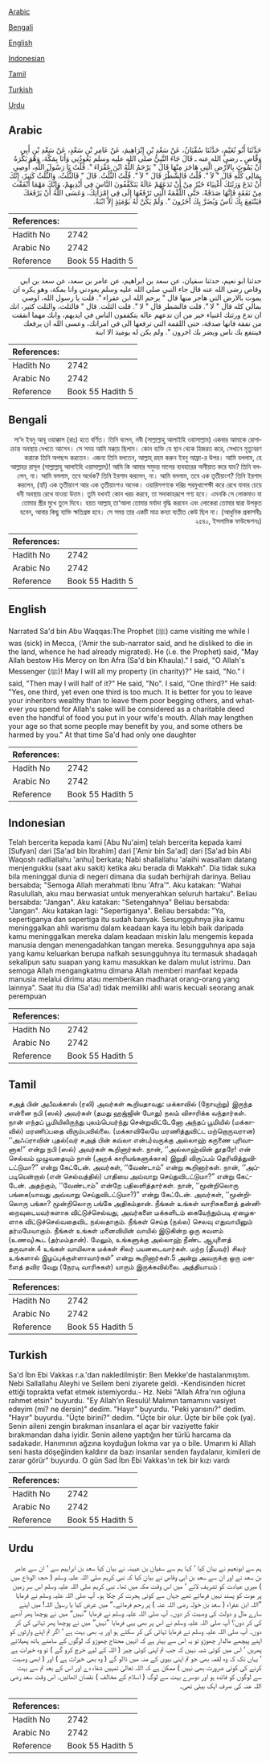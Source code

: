 [Arabic](#arabic)

[Bengali](#bengali)

[English](#english)

[Indonesian](#indonesian)

[Tamil](#tamil)

[Turkish](#turkish)

[Urdu](#urdu)

## Arabic


<div dir="rtl" lang="ar" style={{fontSize:'larger',backgroundColor:'#f8f9fa',padding:20}}>
حَدَّثَنَا أَبُو نُعَيْمٍ، حَدَّثَنَا سُفْيَانُ، عَنْ سَعْدِ بْنِ إِبْرَاهِيمَ، عَنْ عَامِرِ بْنِ سَعْدٍ، عَنْ سَعْدِ بْنِ أَبِي وَقَّاصٍ ـ رضى الله عنه ـ قَالَ جَاءَ النَّبِيُّ صلى الله عليه وسلم يَعُودُنِي وَأَنَا بِمَكَّةَ، وَهْوَ يَكْرَهُ أَنْ يَمُوتَ بِالأَرْضِ الَّتِي هَاجَرَ مِنْهَا قَالَ ‏"‏ يَرْحَمُ اللَّهُ ابْنَ عَفْرَاءَ ‏"‏‏.‏ قُلْتُ يَا رَسُولَ اللَّهِ، أُوصِي بِمَالِي كُلِّهِ قَالَ ‏"‏ لاَ ‏"‏‏.‏ قُلْتُ فَالشَّطْرُ قَالَ ‏"‏ لاَ ‏"‏‏.‏ قُلْتُ الثُّلُثُ‏.‏ قَالَ ‏"‏ فَالثُّلُثُ، وَالثُّلُثُ كَثِيرٌ، إِنَّكَ أَنْ تَدَعَ وَرَثَتَكَ أَغْنِيَاءَ خَيْرٌ مِنْ أَنْ تَدَعَهُمْ عَالَةً يَتَكَفَّفُونَ النَّاسَ فِي أَيْدِيهِمْ، وَإِنَّكَ مَهْمَا أَنْفَقْتَ مِنْ نَفَقَةٍ فَإِنَّهَا صَدَقَةٌ، حَتَّى اللُّقْمَةُ الَّتِي تَرْفَعُهَا إِلَى فِي امْرَأَتِكَ، وَعَسَى اللَّهُ أَنْ يَرْفَعَكَ فَيَنْتَفِعَ بِكَ نَاسٌ وَيُضَرَّ بِكَ آخَرُونَ ‏"‏‏.‏ وَلَمْ يَكُنْ لَهُ يَوْمَئِذٍ إِلاَّ ابْنَةٌ‏.‏
</div>
<div style={{backgroundColor:'#f8f9fa',padding:20, marginBottom: 10}}><table> <thead> <tr> <th>References:</th> <th></th> </tr> </thead> <tbody><tr><td>Hadith No</td><td>2742</td></tr><tr><td>Arabic No</td><td>2742</td></tr><tr><td>Reference</td><td>Book 55 Hadith 5</td></tr></tbody></table></div>


<div dir="rtl" lang="ar" style={{fontSize:'larger',backgroundColor:'#f8f9fa',padding:20}}>
حدثنا ابو نعيم، حدثنا سفيان، عن سعد بن ابراهيم، عن عامر بن سعد، عن سعد بن ابي وقاص رضى الله عنه قال جاء النبي صلى الله عليه وسلم يعودني وانا بمكة، وهو يكره ان يموت بالارض التي هاجر منها قال " يرحم الله ابن عفراء ". قلت يا رسول الله، اوصي بمالي كله قال " لا ". قلت فالشطر قال " لا ". قلت الثلث. قال " فالثلث، والثلث كثير، انك ان تدع ورثتك اغنياء خير من ان تدعهم عالة يتكففون الناس في ايديهم، وانك مهما انفقت من نفقة فانها صدقة، حتى اللقمة التي ترفعها الى في امراتك، وعسى الله ان يرفعك فينتفع بك ناس ويضر بك اخرون ". ولم يكن له يوميذ الا ابنة
</div>
<div style={{backgroundColor:'#f8f9fa',padding:20, marginBottom: 10}}><table> <thead> <tr> <th>References:</th> <th></th> </tr> </thead> <tbody><tr><td>Hadith No</td><td>2742</td></tr><tr><td>Arabic No</td><td>2742</td></tr><tr><td>Reference</td><td>Book 55 Hadith 5</td></tr></tbody></table></div>

## Bengali


<div dir="rtl" lang="bn" style={{fontSize:'larger',backgroundColor:'#f8f9fa',padding:20}}>
সা‘দ ইবনু আবূ ওয়াক্কাস (রাঃ) হতে বর্ণিত। তিনি বলেন, নবী (সাল্লাল্লাহু আলাইহি ওয়াসাল্লাম) একবার আমাকে রোগাক্রান্ত অবস্থায় দেখতে আসেন। সে সময় আমি মক্কা্য় ছিলাম। কোন ব্যক্তি যে স্থান থেকে হিজরত করে, সেখানে মৃত্যুবরণ করাকে তিনি অপছন্দ করতেন। এজন্য তিনি বলতেন, আল্লাহ্ রহম করুন ইবনু আফ্রা-র উপর। আমি বললাম, হে আল্লাহর রাসূল (সাল্লাল্লাহু আলাইহি ওয়াসাল্লাম)! আমি কি আমার সমুদয় মালের ব্যবহারের অসীয়াত করে যাব? তিনি বললেন, না। আমি বললাম, তবে অর্ধেক? তিনি ইরশাদ করলেন, না। আমি বললাম, তবে এক তৃতীয়াংশ? তিনি ইরশাদ করলেন, (হ্যাঁ) এক তৃতীয়াংশ আর এক তৃতীয়াংশও অনেক। ওয়ারিসগণকে দরিদ্র পরমুখাপেক্ষী করে রেখে যাবার চেয়ে ধনী অবস্থায় রেখে যাওয়া উত্তম। তুমি যখনই কোন খরচ করবে, তা সদাকাহরূপে গণ্য হবে। এমনকি সে লোকমাও যা তোমার স্ত্রীর মুখে তুলে দিবে। হয়ত আল্লাহ্ তা‘আলা তোমার মর্যাদা বৃদ্ধি করবেন এবং লোকেরা তোমার দ্বারা উপকৃত হবেন, আবার কিছু ব্যক্তি ক্ষতিগ্রস্ত হবে। সে সময় তার একটি মাত্র কন্যা ব্যতীত কেউ ছিল না। (আধুনিক প্রকাশনীঃ ২৫৪০, ইসলামিক ফাউন্ডেশনঃ)
</div>
<div style={{backgroundColor:'#f8f9fa',padding:20, marginBottom: 10}}><table> <thead> <tr> <th>References:</th> <th></th> </tr> </thead> <tbody><tr><td>Hadith No</td><td>2742</td></tr><tr><td>Arabic No</td><td>2742</td></tr><tr><td>Reference</td><td>Book 55 Hadith 5</td></tr></tbody></table></div>

## English


<div dir="ltr" lang="en" style={{fontSize:'larger',backgroundColor:'#f8f9fa',padding:20}}>
Narrated Sa'd bin Abu Waqqas:The Prophet (ﷺ) came visiting me while I was (sick) in Mecca, ('Amir the sub-narrator said, and he disliked to die in the land, whence he had already migrated). He (i.e. the Prophet) said, "May Allah bestow His Mercy on Ibn Afra (Sa'd bin Khaula)." I said, "O Allah's Messenger (ﷺ)! May I will all my property (in charity)?" He said, "No." I said, "Then may I will half of it?" He said, "No". I said, "One third?" He said: "Yes, one third, yet even one third is too much. It is better for you to leave your inheritors wealthy than to leave them poor begging others, and whatever you spend for Allah's sake will be considered as a charitable deed even the handful of food you put in your wife's mouth. Allah may lengthen your age so that some people may benefit by you, and some others be harmed by you." At that time Sa'd had only one daughter
</div>
<div style={{backgroundColor:'#f8f9fa',padding:20, marginBottom: 10}}><table> <thead> <tr> <th>References:</th> <th></th> </tr> </thead> <tbody><tr><td>Hadith No</td><td>2742</td></tr><tr><td>Arabic No</td><td>2742</td></tr><tr><td>Reference</td><td>Book 55 Hadith 5</td></tr></tbody></table></div>

## Indonesian


<div dir="ltr" lang="id" style={{fontSize:'larger',backgroundColor:'#f8f9fa',padding:20}}>
Telah bercerita kepada kami [Abu Nu'aim] telah bercerita kepada kami [Sufyan] dari [Sa'ad bin Ibrahim] dari ['Amir bin Sa'ad] dari [Sa'ad bin Abi Waqosh radliallahu 'anhu] berkata; Nabi shallallahu 'alaihi wasallam datang menjengukku (saat aku sakit) ketika aku berada di Makkah". Dia tidak suka bila meninggal dunia di negeri dimana dia sudah berhijrah darinya. Beliau bersabda; "Semoga Allah merahmati Ibnu 'Afra'". Aku katakan: "Wahai Rasulullah, aku mau berwasiat untuk menyerahkan seluruh hartaku". Beliau bersabda: "Jangan". Aku katakan: "Setengahnya" Beliau bersabda: "Jangan". Aku katakan lagi: "Sepertiganya". Beliau bersabda: "Ya, sepertiganya dan sepertiga itu sudah banyak. Sesungguhnya jika kamu meninggalkan ahli warismu dalam keadaan kaya itu lebih baik daripada kamu meninggalkan mereka dalam keadaan miskin lalu mengemis kepada manusia dengan menengadahkan tangan mereka. Sesungguhnya apa saja yang kamu keluarkan berupa nafkah sesungguhnya itu termasuk shadaqah sekalipun satu suapan yang kamu masukkan ke dalam mulut istrimu. Dan semoga Allah mengangkatmu dimana Allah memberi manfaat kepada manusia melalui dirimu atau memberikan madharat orang-orang yang lainnya". Saat itu dia (Sa'ad) tidak memiliki ahli waris kecuali seorang anak perempuan
</div>
<div style={{backgroundColor:'#f8f9fa',padding:20, marginBottom: 10}}><table> <thead> <tr> <th>References:</th> <th></th> </tr> </thead> <tbody><tr><td>Hadith No</td><td>2742</td></tr><tr><td>Arabic No</td><td>2742</td></tr><tr><td>Reference</td><td>Book 55 Hadith 5</td></tr></tbody></table></div>

## Tamil


<div dir="ltr" lang="ta" style={{fontSize:'larger',backgroundColor:'#f8f9fa',padding:20}}>
சஅத் பின் அபீவக்காஸ் (ரலி) அவர்கள் கூறியதாவது: மக்காவில் (நோயுற்று) இருந்த என்னை நபி (ஸல்) அவர்கள் (தமது ஹஜ்ஜின் போது) நலம் விசாரிக்க வந்தார்கள். நான் எந்தப் பூமியிலிருந்து புலம்பெயர்ந்து சென்றுவிட்டேனோ அந்தப் பூமியில் (மக்காவில்) மரணிப்பதை விரும்பவில்லை. (மக்காவிலேயே மரணித்துவிட்ட மற்றொருவரான) ‘‘அஃப்ராவின் புதல்(வர் சஅத் பின் கவ்லா என்ப)வருக்கு அல்லாஹ் கருணை புரிவானாக!” என்று நபி (ஸல்) அவர்கள் கூறினார்கள். நான், ‘‘அல்லாஹ்வின் தூதரே! என் செல்வம் முழுவதையும் நான் (அறக் காரியங்களுக்காக) இறுதி விருப்பம் தெரிவித்துவிடட்டுமா?” என்று கேட்டேன். அவர்கள், ‘‘வேண்டாம்” என்று கூறினார்கள். நான், ‘‘அப்படியென்றால் (என் செல்வத்தில்) பாதியை அவ்வாறு செய்துவிடட்டுமா?” என்று கேட்டேன். அதற்கும், ‘‘வேண்டாம்” என்றே பதிலளித்தார்கள். நான், ‘‘மூன்றிலொரு பங்கை(யாவது அவ்வாறு செய்துவிடட்டுமா?)” என்று கேட்டேன். அவர்கள், ‘‘மூன்றிலொரு பங்கா? மூன்றிலொரு பங்கே அதிகம்தான். நீங்கள் உங்கள் வாரிசுகளைத் தன்னிறைவுடையவர்களாக விட்டுச்செல்வது, அவர்களை மக்களிடம் கையேந்தும்படி ஏழைகளாக விட்டுச்செல்வதைவிட நல்லதாகும். நீங்கள் செய்த (நல்ல) செலவு எதுவாயினும் தர்மமேயாகும். நீங்கள் உங்கள் மனைவியின் வாயில் இடுகின்ற ஒரு கவளம் (உணவு)கூட (தர்மம்தான்). மேலும், உங்களுக்கு அல்லாஹ் நீண்ட ஆயுளைத் தருவான்.4 உங்கள் வாயிலாக மக்கள் சிலர் பயனடைவார்கள். மற்ற (தீயவர்) சிலர் உங்களால் இழப்புக்குள்ளாவார்கள்” என்று கூறினார்கள்.5 அன்று அவருக்கு ஒரு மகளைத் தவிர வேறு (நேரடி வாரிசுகள்) யாரும் இருக்கவில்லை. அத்தியாயம் :
</div>
<div style={{backgroundColor:'#f8f9fa',padding:20, marginBottom: 10}}><table> <thead> <tr> <th>References:</th> <th></th> </tr> </thead> <tbody><tr><td>Hadith No</td><td>2742</td></tr><tr><td>Arabic No</td><td>2742</td></tr><tr><td>Reference</td><td>Book 55 Hadith 5</td></tr></tbody></table></div>

## Turkish


<div dir="ltr" lang="tr" style={{fontSize:'larger',backgroundColor:'#f8f9fa',padding:20}}>
Sa'd İbn Ebi Vakkas r.a.'dan nakledilmiştir: Ben Mekke'de hastalanmıştım. Nebi Sallallahu Aleyhi ve Sellem beni ziyarete geldi. -Kendisinden hicret ettiği toprakta vefat etmek istemiyordu.- Hz. Nebi "Allah Afra'nın oğluna rahmet etsin" buyurdu. "Ey Allah'ın Resulü! Malımın tamamını vasiyet edeyim (mi? ne dersin)" dedim. "Hayır" buyurdu. "Peki yarısını?" dedim. "Hayır" buyurdu. "Üçte birini?" dedim. "Üçte bir olur. Üçte bir bile çok (ya). Senin aileni zengin bırakman insanlara el açar bir vaziyette fakir bırakmandan daha iyidir. Senin ailene yaptığın her türlü harcama da sadakadır. Hanımının ağzına koyduğun lokma var ya o bile. Umarım ki Allah seni hasta döşeğinden kaldırır da bazı insanlar senden faydalanır, kimileri de zarar görür" buyurdu. O gün Sad İbn Ebi Vakkas'ın tek bir kızı vardı
</div>
<div style={{backgroundColor:'#f8f9fa',padding:20, marginBottom: 10}}><table> <thead> <tr> <th>References:</th> <th></th> </tr> </thead> <tbody><tr><td>Hadith No</td><td>2742</td></tr><tr><td>Arabic No</td><td>2742</td></tr><tr><td>Reference</td><td>Book 55 Hadith 5</td></tr></tbody></table></div>

## Urdu


<div dir="rtl" lang="ur" style={{fontSize:'larger',backgroundColor:'#f8f9fa',padding:20}}>
ہم سے ابونعیم نے بیان کیا ‘ کہا ہم سے سفیان بن عیینہ نے بیان کیا سعد بن ابراہیم سے ‘ ان سے عامر بن سعد نے اور ان سے سعد بن ابی وقاص نے بیان کیا کہ نبی کریم صلی اللہ علیہ وسلم ( حجۃ الوداع میں ) میری عیادت کو تشریف لائے ‘ میں اس وقت مکہ میں تھا۔ نبی کریم صلی اللہ علیہ وسلم اس سر زمین پر موت کو پسند نہیں فرماتے تھے جہاں سے کوئی ہجرت کر چکا ہو۔ آپ صلی اللہ علیہ وسلم نے فرمایا ”اللہ ابن عفراء ( سعد بن خولہ رضی اللہ عنہ ) پر رحم فرمائے۔“ میں عرض کیا یا رسول اللہ! میں اپنے سارے مال و دولت کی وصیت کر دوں۔ آپ صلی اللہ علیہ وسلم نے فرمایا ”نہیں“ میں نے پوچھا پھر آدھے کی کر دوں؟ آپ صلی اللہ علیہ وسلم نے اس پر بھی یہی فرمایا ”نہیں“ میں نے پوچھا پھر تہائی کی کر دوں۔ آپ صلی اللہ علیہ وسلم نے فرمایا تہائی کی کر سکتے ہو اور یہ بھی بہت ہے ‘ اگر تم اپنے وارثوں کو اپنے پیچھے مالدار چھوڑو تو یہ اس سے بہتر ہے کہ انہیں محتاج چھوڑو کہ لوگوں کے سامنے ہاتھ پھیلاتے پھریں ‘ اس میں کوئی شبہ نہیں کہ جب تم اپنی کوئی چیز ( اللہ کے لیے خرچ کرو گے ) تو وہ خیرات ہے ‘ یہاں تک کہ وہ لقمہ بھی جو تم اپنی بیوی کے منہ میں ڈالو گے ( وہ بھی خیرات ہے ) اور ( ابھی وصیت کرنے کی کوئی ضرورت بھی نہیں ) ممکن ہے کہ اللہ تعالیٰ تمہیں شفاء دے اور اس کے بعد تم سے بہت سے لوگوں کو فائدہ ہو اور دوسرے بہت سے لوگ ( اسلام کے مخالف ) نقصان اٹھائیں۔ اس وقت سعد رضی اللہ عنہ کی صرف ایک بیٹی تھی۔
</div>
<div style={{backgroundColor:'#f8f9fa',padding:20, marginBottom: 10}}><table> <thead> <tr> <th>References:</th> <th></th> </tr> </thead> <tbody><tr><td>Hadith No</td><td>2742</td></tr><tr><td>Arabic No</td><td>2742</td></tr><tr><td>Reference</td><td>Book 55 Hadith 5</td></tr></tbody></table></div>